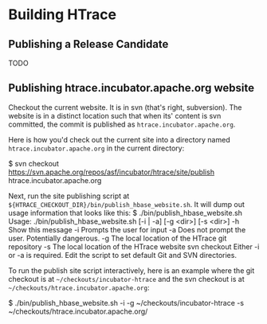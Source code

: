 <!---
  Licensed under the Apache License, Version 2.0 (the "License");
  you may not use this file except in compliance with the License.
  You may obtain a copy of the License at

   http://www.apache.org/licenses/LICENSE-2.0

  Unless required by applicable law or agreed to in writing, software
  distributed under the License is distributed on an "AS IS" BASIS,
  WITHOUT WARRANTIES OR CONDITIONS OF ANY KIND, either express or implied.
  See the License for the specific language governing permissions and
  limitations under the License. See accompanying LICENSE file.
-->

# Building HTrace
## Publishing a Release Candidate
TODO

## Publishing htrace.incubator.apache.org website
Checkout the current website. It is in svn (that's right, subversion).
The website is in a distinct location such that when its' content is svn
committed, the commit is published as `htrace.incubator.apache.org`.

Here is how you'd check out the current site into a directory named
`htrace.incubator.apache.org` in the current directory:

 $ svn checkout https://svn.apache.org/repos/asf/incubator/htrace/site/publish htrace.incubator.apache.org

Next, run the site publishing script at `${HTRACE_CHECKOUT_DIR}/bin/publish_hbase_website.sh`.
It will dump out usage information that looks like this:
 $ ./bin/publish_hbase_website.sh
 Usage: ./bin/publish_hbase_website.sh [-i | -a] [-g &lt;dir>] [-s &lt;dir>]
 -h          Show this message
 -i          Prompts the user for input
 -a          Does not prompt the user. Potentially dangerous.
 -g          The local location of the HTrace git repository
 -s          The local location of the HTrace website svn checkout
Either -i or -a is required.
Edit the script to set default Git and SVN directories.

To run the publish site script interactively, here is an example where
the git checkout is at `~/checkouts/incubator-htrace` and the svn checkout
is at `~/checkouts/htrace.incubator.apache.org`:

 $ ./bin/publish_hbase_website.sh -i -g ~/checkouts/incubator-htrace -s ~/checkouts/htrace.incubator.apache.org/
